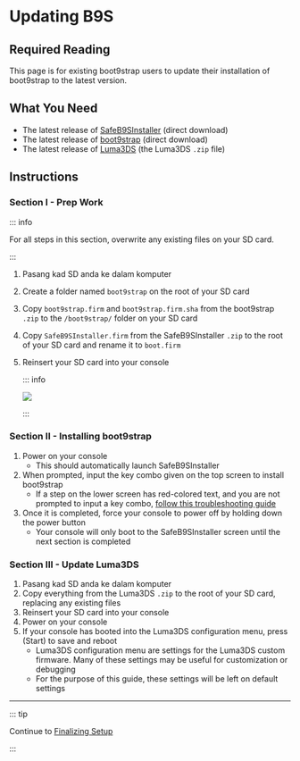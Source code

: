 # Updating B9S

## Required Reading

This page is for existing boot9strap users to update their installation of boot9strap to the latest version.

## What You Need

- The latest release of [SafeB9SInstaller](https://github.com/d0k3/SafeB9SInstaller/releases/download/v0.0.7/SafeB9SInstaller-20170605-122940.zip) (direct download)
- The latest release of [boot9strap](https://github.com/SciresM/boot9strap/releases/download/1.4/boot9strap-1.4.zip) (direct download)
- The latest release of [Luma3DS](https://github.com/LumaTeam/Luma3DS/releases/latest) (the Luma3DS `.zip` file)

## Instructions

### Section I - Prep Work

::: info

For all steps in this section, overwrite any existing files on your SD card.

:::

1. Pasang kad SD anda ke dalam komputer
2. Create a folder named `boot9strap` on the root of your SD card
3. Copy `boot9strap.firm` and `boot9strap.firm.sha` from the boot9strap `.zip` to the `/boot9strap/` folder on your SD card
4. Copy `SafeB9SInstaller.firm` from the SafeB9SInstaller `.zip` to the root of your SD card and rename it to `boot.firm`
5. Reinsert your SD card into your console

   ::: info

   ![](/images/screenshots/updateb9s-root-layout.png)

   :::

### Section II - Installing boot9strap

1. Power on your console
   - This should automatically launch SafeB9SInstaller
2. When prompted, input the key combo given on the top screen to install boot9strap
   - If a step on the lower screen has red-colored text, and you are not prompted to input a key combo, [follow this troubleshooting guide](troubleshooting#issues-with-safeb9sinstaller)
3. Once it is completed, force your console to power off by holding down the power button
   - Your console will only boot to the SafeB9SInstaller screen until the next section is completed

### Section III - Update Luma3DS

1. Pasang kad SD anda ke dalam komputer
2. Copy everything from the Luma3DS `.zip` to the root of your SD card, replacing any existing files
3. Reinsert your SD card into your console
4. Power on your console
5. If your console has booted into the Luma3DS configuration menu, press (Start) to save and reboot
   - Luma3DS configuration menu are settings for the Luma3DS custom firmware. Many of these settings may be useful for customization or debugging
   - For the purpose of this guide, these settings will be left on default settings

___

::: tip

Continue to [Finalizing Setup](finalizing-setup)

:::

